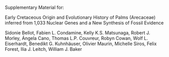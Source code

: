 Supplementary Material for:  
  
Early Cretaceous Origin and Evolutionary History of Palms (Arecaceae) inferred from
1,033 Nuclear Genes and a New Synthesis of Fossil Evidence  
  
Sidonie Bellot, Fabien L. Condamine, Kelly K.S. Matsunaga, Robert J. Morley, Ángela Cano,
Thomas L.P. Couvreur, Robyn Cowan, Wolf L. Eiserhardt, Benedikt G. Kuhnhäuser, Olivier
Maurin, Michelle Siros, Felix Forest, Ilia J. Leitch, William J. Baker
